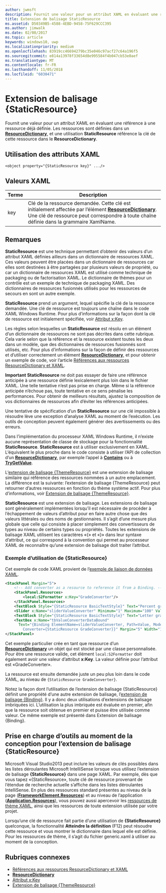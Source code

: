 ```yaml
---
author: jwmsft
description: Fournit une valeur pour un attribut XAML en évaluant une référence à une ressource déjà définie. Les ressources sont définies dans un ResourceDictionary, et une utilisation StaticResource référence la clé de cette ressource dans le ResourceDictionary.
title: Extension de balisage StaticResource
ms.assetid: D50349B5-4588-4EBD-9458-75F629CCC395
ms.author: jimwalk
ms.date: 02/08/2017
ms.topic: article
keywords: windows10, uwp
ms.localizationpriority: medium
ms.openlocfilehash: 83919cc46694279bc35e046c97acf27c64a196f5
ms.sourcegitcommit: e814a13978f33654d8e995584f4b047cb53e0aef
ms.translationtype: MT
ms.contentlocale: fr-FR
ms.lasthandoff: 11/05/2018
ms.locfileid: "6030471"
---
```

# <a name="staticresource-markup-extension"></a>Extension de balisage {StaticResource}


Fournit une valeur pour un attribut XAML en évaluant une référence à une ressource déjà définie. Les ressources sont définies dans un [**ResourceDictionary**](https://msdn.microsoft.com/library/windows/apps/br208794), et une utilisation **StaticResource** référence la clé de cette ressource dans le **ResourceDictionary**.

## <a name="xaml-attribute-usage"></a>Utilisation des attributs XAML

``` syntax
<object property="{StaticResource key}" .../>
```

## <a name="xaml-values"></a>Valeurs XAML

| Terme | Description |
|------|-------------|
| key | Clé de la ressource demandée. Cette clé est initialement affectée par l’élément [**ResourceDictionary**](https://msdn.microsoft.com/library/windows/apps/br208794). Une clé de ressource peut correspondre à toute chaîne définie dans la grammaire XamlName. |

## <a name="remarks"></a>Remarques

**StaticResource** est une technique permettant d’obtenir des valeurs d’un attribut XAML définies ailleurs dans un dictionnaire de ressources XAML. Ces valeurs peuvent être placées dans un dictionnaire de ressources car elles sont destinées à être partagées par plusieurs valeurs de propriété, ou car un dictionnaire de ressources XAML est utilisé comme technique de packaging ou de factorisation XAML. Le dictionnaire de thèmes pour un contrôle est un exemple de technique de packaging XAML. Des dictionnaires de ressources fusionnés utilisés pour les ressources de secours en sont un autre exemple.

**StaticResource** prend un argument, lequel spécifie la clé de la ressource demandée. Une clé de ressource est toujours une chaîne dans le code XAML Windows Runtime. Pour plus d’informations sur la façon dont la clé de ressource est initialement spécifiée, voir [Attribut x:Key](x-key-attribute.md).

Les règles selon lesquelles un **StaticResource** est résolu en un élément d’un dictionnaire de ressources ne sont pas décrites dans cette rubrique. Cela varie selon que la référence et la ressource existent toutes les deux dans un modèle, que des dictionnaires de ressources fusionnés sont utilisés, etc. Pour plus d’informations sur la façon de définir des ressources et d’utiliser correctement un élément [**ResourceDictionary**](https://msdn.microsoft.com/library/windows/apps/br208794), et pour obtenir un exemple de code, voir l’article [Références aux ressources ResourceDictionary et XAML](https://msdn.microsoft.com/library/windows/apps/mt187273).

**Important**  **StaticResource** ne doit pas essayer de faire une référence anticipée à une ressource définie lexicalement plus loin dans le fichier XAML. Une telle tentative n’est pas prise en charge. Même si la référence anticipée n’échoue pas, toute tentative en ce sens pénalise les performances. Pour obtenir de meilleurs résultats, ajustez la composition de vos dictionnaires de ressources afin d’éviter les références anticipées.

Une tentative de spécification d’un **StaticResource** sur une clé impossible à résoudre lève une exception d’analyse XAML au moment de l’exécution. Les outils de conception peuvent également générer des avertissements ou des erreurs.

Dans l’implémentation du processeur XAML Windows Runtime, il n’existe aucune représentation de classe de stockage pour la fonctionnalité **StaticResource**. **StaticResource** est à utiliser exclusivement en XAML. L’équivalent le plus proche dans le code consiste à utiliser l’API de collection d’un [**ResourceDictionary**](https://msdn.microsoft.com/library/windows/apps/br208794), par exemple l’appel à [**Contains**](https://msdn.microsoft.com/library/windows/apps/jj635925) ou à [**TryGetValue**](https://msdn.microsoft.com/library/windows/apps/jj603139).

L’[extension de balisage {ThemeResource}](themeresource-markup-extension.md) est une extension de balisage similaire qui référence des ressources nommées à un autre emplacement. La différence est la suivante: l’extension de balisage {ThemeResource} peut retourner d’autres ressources en fonction du thème système actif. Pour plus d’informations, voir [Extension de balisage {ThemeResource}](themeresource-markup-extension.md).

**StaticResource** est une extension de balisage. Les extensions de balisage sont généralement implémentées lorsqu’il est nécessaire de procéder à l’échappement de valeurs d’attribut pour en faire autre chose que des valeurs littérales ou des noms de gestionnaires. Il s’agit d’une mesure plus globale que celle qui consiste à placer simplement des convertisseurs de types au niveau de certains types ou propriétés. Toutes les extensions de balisage XAML utilisent les caractères «\{» et «\}» dans leur syntaxe d’attribut, ce qui correspond à la convention qui permet au processeur XAML de reconnaître qu’une extension de balisage doit traiter l’attribut.

### <a name="an-example-staticresource-usage"></a>Exemple d’utilisation de {StaticResource}

Cet exemple de code XAML provient de l’[exemple de liaison de données XAML](http://go.microsoft.com/fwlink/p/?linkid=226854).

```xml
<StackPanel Margin="5">
    <!-- Add converter as a resource to reference it from a Binding. --> 
    <StackPanel.Resources>
        <local:S2Formatter x:Key="GradeConverter"/>
    </StackPanel.Resources>
    <TextBlock Style="{StaticResource BasicTextStyle}" Text="Percent grade:" Margin="5" />
    <Slider x:Name="sliderValueConverter" Minimum="1" Maximum="100" Value="70" Margin="5"/>
    <TextBlock Style="{StaticResource BasicTextStyle}" Text="Letter grade:" Margin="5"/>
    <TextBox x:Name="tbValueConverterDataBound"
      Text="{Binding ElementName=sliderValueConverter, Path=Value, Mode=OneWay,  
        Converter={StaticResource GradeConverter}}" Margin="5" Width="150"/> 
</StackPanel> 
```

Cet exemple particulier crée en tant que ressource d’un [**ResourceDictionary**](https://msdn.microsoft.com/library/windows/apps/br208794) un objet qui est stocké par une classe personnalisée. Pour être une ressource valide, cet élément `local:S2Formatter` doit également avoir une valeur d’attribut **x:Key**. La valeur définie pour l’attribut est «GradeConverter».

La ressource est ensuite demandée juste un peu plus loin dans le code XAML, au niveau de `{StaticResource GradeConverter}`.

Notez la façon dont l’utilisation de l’extension de balisage {StaticResource} définit une propriété d’une autre extension de balisage, l’[extension de balisage {Binding}](binding-markup-extension.md). Il y a donc deux utilisations d’extensions de balisage imbriquées ici. L’utilisation la plus imbriquée est évaluée en premier, afin que la ressource soit obtenue en premier et puisse être utilisée comme valeur. Ce même exemple est présenté dans Extension de balisage {Binding}.

## <a name="design-time-tools-support-for-the-staticresource-markup-extension"></a>Prise en charge d’outils au moment de la conception pour l’extension de balisage **{StaticResource}**

Microsoft Visual Studio2013 peut inclure les valeurs de clés possibles dans les listes déroulantes Microsoft IntelliSense lorsque vous utilisez l’extension de balisage **{StaticResource}** dans une page XAML. Par exemple, dès que vous tapez «{StaticResource», toute clé de ressource provenant de l’étendue de recherche actuelle s’affiche dans les listes déroulantes IntelliSense. En plus des ressources standard présentes au niveau de la page ([**FrameworkElement.Resources**](https://msdn.microsoft.com/library/windows/apps/br208740)) et au niveau de l’application ([**Application.Resources**](https://msdn.microsoft.com/library/windows/apps/br242338)), vous pouvez aussi apercevoir les [ressources de thème XAML](https://msdn.microsoft.com/library/windows/apps/mt187274), ainsi que les ressources de toute extension utilisée par votre projet.

Lorsqu’une clé de ressource fait partie d’une utilisation de **{StaticResource}** quelconque, la fonctionnalité **Atteindre la définition** (F12) peut résoudre cette ressource et vous montrer le dictionnaire dans lequel elle est définie. Pour les ressources de thème, il s’agit du fichier generic.xaml à utiliser au moment de la conception.

## <a name="related-topics"></a>Rubriques connexes

* [Références aux ressources ResourceDictionary et XAML](https://msdn.microsoft.com/library/windows/apps/mt187273)
* [**ResourceDictionary**](https://msdn.microsoft.com/library/windows/apps/br208794)
* [Attribut x:Key](x-key-attribute.md)
* [Extension de balisage {ThemeResource}](themeresource-markup-extension.md)

